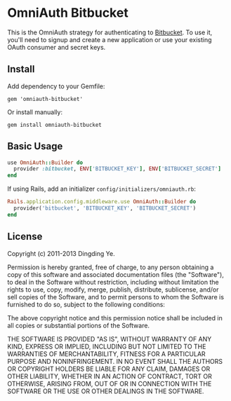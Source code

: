 # OmniAuth Bitbucket

This is the OmniAuth strategy for authenticating to [Bitbucket](https://bitbucket.org). 
To use it, you'll need to signup and create a new application or use your 
existing OAuth consumer and secret keys.

## Install

Add dependency to your Gemfile:

```
gem 'omniauth-bitbucket'
```

Or install manually:

```
gem install omniauth-bitbucket
```

## Basic Usage

```ruby
use OmniAuth::Builder do
  provider :bitbucket, ENV['BITBUCKET_KEY'], ENV['BITBUCKET_SECRET']
end
```

If using Rails, add an initializer `config/initializers/omniauth.rb`:

```ruby
Rails.application.config.middleware.use OmniAuth::Builder do
  provider('bitbucket', 'BITBUCKET_KEY', 'BITBUCKET_SECRET')
end
```

## License

Copyright (c) 2011-2013 Dingding Ye.

Permission is hereby granted, free of charge, to any person obtaining a copy of
this software and associated documentation files (the "Software"), to deal in
the Software without restriction, including without limitation the rights to
use, copy, modify, merge, publish, distribute, sublicense, and/or sell copies of
the Software, and to permit persons to whom the Software is furnished to do so,
subject to the following conditions:

The above copyright notice and this permission notice shall be included in all
copies or substantial portions of the Software.

THE SOFTWARE IS PROVIDED "AS IS", WITHOUT WARRANTY OF ANY KIND, EXPRESS OR
IMPLIED, INCLUDING BUT NOT LIMITED TO THE WARRANTIES OF MERCHANTABILITY, FITNESS
FOR A PARTICULAR PURPOSE AND NONINFRINGEMENT. IN NO EVENT SHALL THE AUTHORS OR
COPYRIGHT HOLDERS BE LIABLE FOR ANY CLAIM, DAMAGES OR OTHER LIABILITY, WHETHER
IN AN ACTION OF CONTRACT, TORT OR OTHERWISE, ARISING FROM, OUT OF OR IN
CONNECTION WITH THE SOFTWARE OR THE USE OR OTHER DEALINGS IN THE SOFTWARE.
